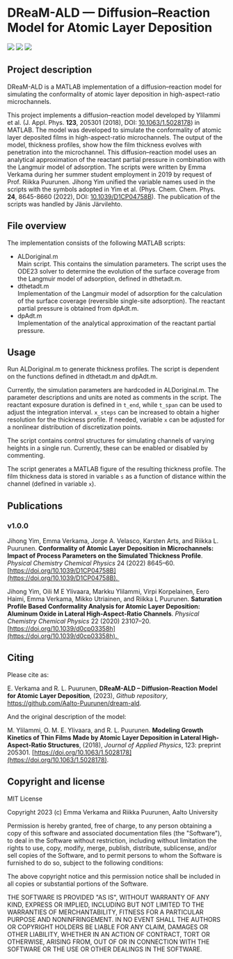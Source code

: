 # DReaM-ALD — Diffusion–Reaction Model for Atomic Layer Deposition

<a href="https://github.com/Aalto-Puurunen/dream-ald/edit/main/README.md#copyright-and-license" alt="MIT License">
        <img src="https://img.shields.io/badge/license-MIT-green" /></a>

<a href="https://twitter.com/intent/tweet?text=https%3A%2F%2Fgithub.com%2FAalto-Puurunen%2Fdream-ald" alt="Tweet about DReaM-ALD">
        <img src="https://img.shields.io/twitter/url?style=social&url=https%3A%2F%2Fgithub.com%2FAalto-Puurunen%2Fdream-ald" /></a>

<a href="https://twitter.com/rlpuu" alt="Follow rlpuu on Twitter">
        <img src="https://img.shields.io/twitter/follow/rlpuu?style=social" /></a>

## Project description

DReaM-ALD is a MATLAB implementation of a diffusion–reaction model for simulating the conformality of atomic layer deposition in high-aspect-ratio microchannels.

This project implements a diffusion–reaction model developed by Ylilammi et al. (J. Appl. Phys. **123**, 205301 (2018), DOI: [10.1063/1.5028178](https://doi.org/10.1063/1.5028178)) in MATLAB. The model was developed to simulate the conformality of atomic layer deposited films in high-aspect-ratio microchannels. The output of the model, thickness profiles, show how the film thickness evolves with penetration into the microchannel. This diffusion–reaction model uses an analytical approximation of the reactant partial pressure in combination with the Langmuir model of adsorption. The scripts were written by Emma Verkama during her summer student employment in 2019 by request of Prof. Riikka Puurunen. Jihong Yim unified the variable names used in the scripts with the symbols adopted in Yim et al. (Phys. Chem. Chem. Phys. **24**, 8645-8660 (2022), DOI: [10.1039/D1CP04758B](https://doi.org/10.1039/D1CP04758B)). The publication of the scripts was handled by Jänis Järvilehto. 

## File overview

The implementation consists of the following MATLAB scripts:

* ALDoriginal.m  
Main script. This contains the simulation parameters. The script uses the ODE23 solver to determine the evolution of the surface coverage from the Langmuir model of adsorption, defined in dthetadt.m.  
* dthetadt.m  
Implementation of the Langmuir model of adsorption for the calculation of the surface coverage (reversible single-site adsorption). The reactant partial pressure is obtained from dpAdt.m.
* dpAdt.m  
Implementation of the analytical approximation of the reactant partial pressure. 

## Usage

Run ALDoriginal.m to generate thickness profiles. The script is dependent on the functions defined in dthetadt.m and dpAdt.m. 

Currently, the simulation parameters are hardcoded in ALDoriginal.m. The parameter descriptions and units are noted as comments in the script. The reactant exposure duration is defined in `t_end`, while `t_span` can be used to adjust the integration interval. `x_steps` can be increased to obtain a higher resolution for the thickness profile. If needed, variable `x` can be adjusted for a nonlinear distribution of discretization points. 

The script contains control structures for simulating channels of varying heights in a single run. Currently, these can be enabled or disabled by commenting. 

The script generates a MATLAB figure of the resulting thickness profile. The film thickness data is stored in variable `s` as a function of distance within the channel (defined in variable `x`). 

## Publications

### v1.0.0

Jihong Yim, Emma Verkama, Jorge A. Velasco, Karsten Arts, and Riikka L. Puurunen. **Conformality of Atomic Layer Deposition in Microchannels: Impact of Process Parameters on the Simulated Thickness Profile**. *Physical Chemistry Chemical Physics* 24 (2022) 8645–60. [https://doi.org/10.1039/D1CP04758B](https://doi.org/10.1039/D1CP04758B). 

Jihong Yim, Oili M E Ylivaara, Markku Ylilammi, Virpi Korpelainen, Eero Haimi, Emma Verkama, Mikko Utriainen, and Riikka L Puurunen. **Saturation Profile Based Conformality Analysis for Atomic Layer Deposition: Aluminum Oxide in Lateral High-Aspect-Ratio Channels**. *Physical Chemistry Chemical Physics* 22 (2020) 23107–20. [https://doi.org/10.1039/d0cp03358h](https://doi.org/10.1039/d0cp03358h). 

## Citing

Please cite as:

E. Verkama and R. L. Puurunen, **DReaM-ALD – Diffusion-Reaction Model for Atomic Layer Deposition**, (2023), *Github repository*, https://github.com/Aalto-Puurunen/dream-ald. 

And the original description of the model:

M. Ylilammi, O. M. E. Ylivaara, and R. L. Puurunen. **Modeling Growth Kinetics of Thin Films Made by Atomic Layer Deposition in Lateral High-Aspect-Ratio Structures**, (2018), *Journal of Applied Physics*, 123: preprint 205301. [https://doi.org/10.1063/1.5028178](https://doi.org/10.1063/1.5028178).

## Copyright and license

MIT License

Copyright 2023 (c) Emma Verkama and Riikka Puurunen, Aalto University

Permission is hereby granted, free of charge, to any person obtaining a copy of this software and associated documentation files (the "Software"), to deal in the Software without restriction, including without limitation the rights to use, copy, modify, merge, publish, distribute, sublicense, and/or sell copies of the Software, and to permit persons to whom the Software is furnished to do so, subject to the following conditions:

The above copyright notice and this permission notice shall be included in all copies or substantial portions of the Software.

THE SOFTWARE IS PROVIDED "AS IS", WITHOUT WARRANTY OF ANY KIND, EXPRESS OR IMPLIED, INCLUDING BUT NOT LIMITED TO THE WARRANTIES OF MERCHANTABILITY, FITNESS FOR A PARTICULAR PURPOSE AND NONINFRINGEMENT. IN NO EVENT SHALL THE AUTHORS OR COPYRIGHT HOLDERS BE LIABLE FOR ANY CLAIM, DAMAGES OR OTHER LIABILITY, WHETHER IN AN ACTION OF CONTRACT, TORT OR OTHERWISE, ARISING FROM, OUT OF OR IN CONNECTION WITH THE SOFTWARE OR THE USE OR OTHER DEALINGS IN THE SOFTWARE.
